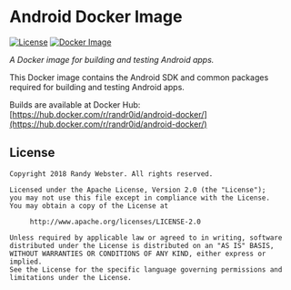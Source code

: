 # Android Docker Image
[![License](http://img.shields.io/badge/License-Apache%202.0-blue.svg?style=flat)](http://www.apache.org/licenses/LICENSE-2.0) [![Docker Image](https://images.microbadger.com/badges/image/randr0id/android-docker.svg)](https://microbadger.com/images/randr0id/android-docker)

_A Docker image for building and testing Android apps._

This Docker image contains the Android SDK and common packages required for building and testing Android apps.

Builds are available at Docker Hub: [https://hub.docker.com/r/randr0id/android-docker/](https://hub.docker.com/r/randr0id/android-docker/)


## License
    Copyright 2018 Randy Webster. All rights reserved.

    Licensed under the Apache License, Version 2.0 (the "License");
    you may not use this file except in compliance with the License.
    You may obtain a copy of the License at

         http://www.apache.org/licenses/LICENSE-2.0

    Unless required by applicable law or agreed to in writing, software
    distributed under the License is distributed on an "AS IS" BASIS,
    WITHOUT WARRANTIES OR CONDITIONS OF ANY KIND, either express or implied.
    See the License for the specific language governing permissions and
    limitations under the License.